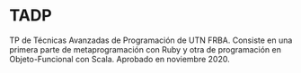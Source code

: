 # TADP

TP de Técnicas Avanzadas de Programación de UTN FRBA.
Consiste en una primera parte de metaprogramación con Ruby y otra de programación en Objeto-Funcional con Scala.
Aprobado en noviembre 2020.
